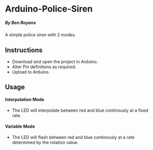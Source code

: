 # Arduino-Police-Siren
##### By Ben Royans
A simple police siren with 2 modes.

## Instructions
* Download and open the project in Arduino.
* Alter Pin definitions as required.
* Upload to Arduino.

## Usage
#### Interpolation Mode
* The LED will interpolate between red and blue continously at a fixed rate.

#### Variable Mode
* The LED will flash between red and blue continously at a rate determined by the rotation value.
